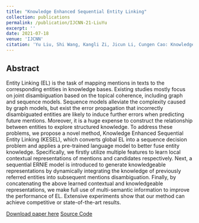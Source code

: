 ```yaml
---
title: "Knowledge Enhanced Sequential Entity Linking"
collection: publications
permalink: /publication/IJCNN-21-LiuYu
excerpt: ''
date: 2021-07-18
venue: 'IJCNN'
citation: 'Yu Liu, Shi Wang, Kangli Zi, Jicun Li, Cungen Cao: Knowledge Enhanced Sequential Entity Linking. IJCNN 2021: 1-8'
---
```

Abstract
--
Entity Linking (EL) is the task of mapping mentions in texts to the corresponding entities in knowledge bases. Existing studies mostly focus on joint disambiguation based on the topical coherence, including graph and sequence models. Sequence models alleviate the complexity caused by graph models, but exist the error propagation that incorrectly disambiguated entities are likely to induce further errors when predicting future mentions. Moreover, it is a huge expense to construct the relationship between entities to explore structured knowledge. To address these problems, we propose a novel method, Knowledge Enhanced Sequential Entity Linking (KESEL), which converts global EL into a sequence decision problem and applies a pre-trained language model to better fuse entity knowledge. Specifically, we firstly utilize multiple features to learn local contextual representations of mentions and candidates respectively. Next, a sequential ERNIE model is introduced to generate knowledgeable representations by dynamically integrating the knowledge of previously referred entities into subsequent mentions disambiguation. Finally, by concatenating the above learned contextual and knowledgeable representations, we make full use of multi-semantic information to improve the performance of EL. Extensive experiments show that our method can achieve competitive or state-of-the-art results.

[Download paper here](../files/ijcnn21-Knowledge_Enhanced_Sequential_Entity_Linking.pdf)
[Source Code](https://github.com/ICTKC/KESEL)
